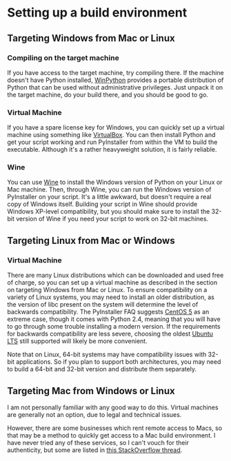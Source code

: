 # Setting up a build environment

## Targeting Windows from Mac or Linux

### Compiling on the target machine
If you have access to the target machine, try compiling there. If the machine doesn't have Python installed, [WinPython](https://winpython.github.io/) provides a portable distribution of Python that can be used without administrative privileges. Just unpack it on the target machine, do your build there, and you should be good to go.

### Virtual Machine
If you have a spare license key for Windows, you can quickly set up a virtual machine using something like [VirtualBox](https://www.virtualbox.org/). You can then install Python and get your script working and run PyInstaller from within the VM to build the executable. Although it's a rather heavyweight solution, it is fairly reliable.

### Wine
You can use [Wine](https://www.winehq.org/) to install the Windows version of Python on your Linux or Mac machine. Then, through Wine, you can run the Windows version of PyInstaller on your script. It's a little awkward, but doesn't require a real copy of Windows itself. Building your script in Wine should provide Windows XP-level compatibility, but you should make sure to install the 32-bit version of Wine if you need your script to work on 32-bit machines.

## Targeting Linux from Mac or Windows

### Virtual Machine
There are many Linux distributions which can be downloaded and used free of charge, so you can set up a virtual machine as described in the section on targeting Windows from Mac or Linux. To ensure compatibility on a variety of Linux systems, you may need to install an older distribution, as the version of libc present on the system will determine the level of backwards compatibility. The PyInstaller FAQ suggests [CentOS 5](https://wiki.centos.org/Download) as an extreme case, though it comes with Python 2.4, meaning that you will have to go through some trouble installing a modern version. If the requirements for backwards compatibility are less severe, choosing the oldest [Ubuntu LTS](https://wiki.ubuntu.com/Releases) still supported will likely be more convenient.

Note that on Linux, 64-bit systems may have compatibility issues with 32-bit applications. So if you plan to support both architectures, you may need to build a 64-bit and 32-bit version and distribute them separately.

## Targeting Mac from Windows or Linux
I am not personally familiar with any good way to do this. Virtual machines are generally not an option, due to legal and technical issues.

However, there are some businesses which rent remote access to Macs, so that may be a method to quickly get access to a Mac build environment. I have never tried any of these services, so I can't vouch for their authenticity, but some are listed in [this StackOverflow thread](https://stackoverflow.com/questions/7308039/do-on-demand-mac-os-x-cloud-services-exist-comparable-to-amazons-ec2-on-demand).
